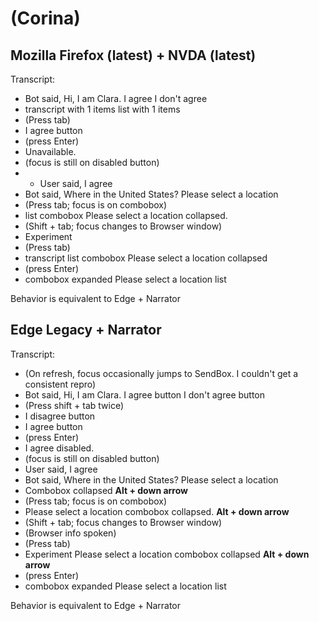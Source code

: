 # (Corina)

## Mozilla Firefox (latest) + NVDA (latest)

Transcript:
- Bot said, Hi, I am Clara. I agree I don't agree
- transcript with 1 items list with 1 items
- (Press tab)
- I agree button
- (press Enter)
- Unavailable.
- (focus is still on disabled button)
- - User said, I agree
- Bot said, Where in the United States? Please select a location
- (Press tab; focus is on combobox)
- list combobox Please select a location collapsed.
- (Shift + tab; focus changes to Browser window)
- Experiment
- (Press tab)
- transcript list combobox Please select a location collapsed
- (press Enter)
- combobox expanded Please select a location list

Behavior is equivalent to Edge + Narrator

## Edge Legacy + Narrator

Transcript:
- (On refresh, focus occasionally jumps to SendBox. I couldn't get a consistent repro)
- Bot said, Hi, I am Clara. I agree button I don't agree button
- (Press shift + tab twice)
- I disagree button
- I agree button
- (press Enter)
- I agree disabled.
- (focus is still on disabled button)
- User said, I agree
- Bot said, Where in the United States? Please select a location
- Combobox collapsed **Alt + down arrow**
- (Press tab; focus is on combobox)
- Please select a location combobox collapsed. **Alt + down arrow**
- (Shift + tab; focus changes to Browser window)
- (Browser info spoken)
- (Press tab)
- Experiment Please select a location combobox collapsed **Alt + down arrow**
- (press Enter)
- combobox expanded Please select a location list

Behavior is equivalent to Edge + Narrator